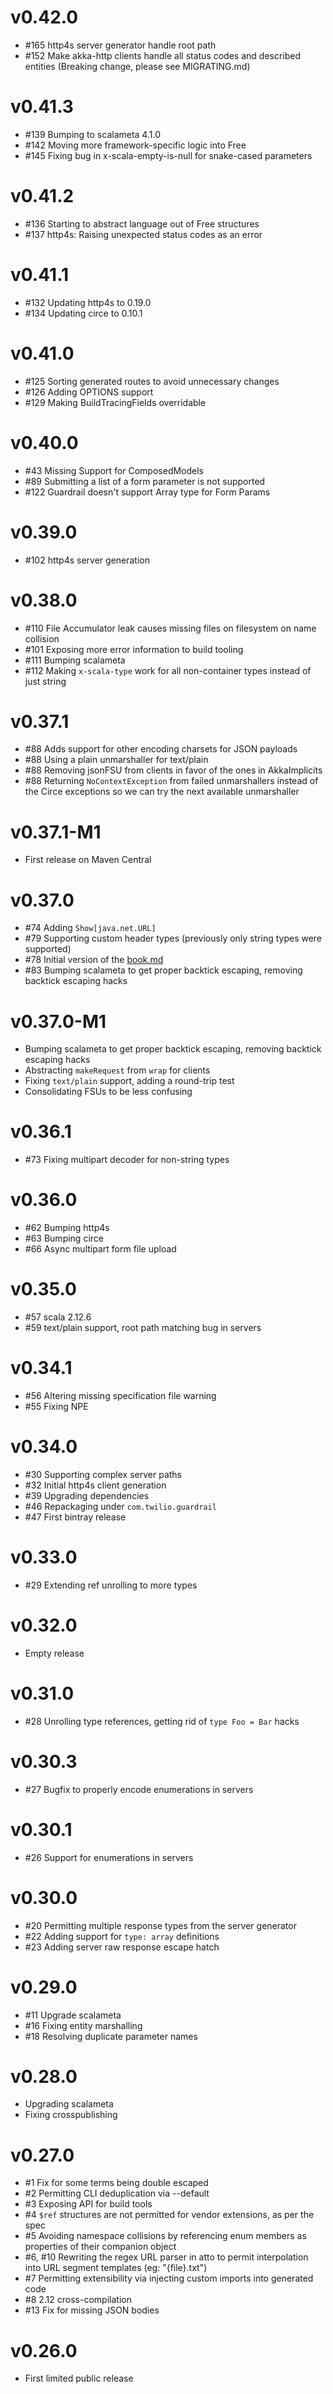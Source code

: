 v0.42.0
=======

- #165 http4s server generator handle root path
- #152 Make akka-http clients handle all status codes and described entities (Breaking change, please see MIGRATING.md)

v0.41.3
=======

- #139 Bumping to scalameta 4.1.0
- #142 Moving more framework-specific logic into Free
- #145 Fixing bug in x-scala-empty-is-null for snake-cased parameters

v0.41.2
=======

- #136 Starting to abstract language out of Free structures
- #137 http4s: Raising unexpected status codes as an error

v0.41.1
=======

- #132 Updating http4s to 0.19.0
- #134 Updating circe to 0.10.1

v0.41.0
=======

- #125 Sorting generated routes to avoid unnecessary changes
- #126 Adding OPTIONS support
- #129 Making BuildTracingFields overridable

v0.40.0
=======

- #43 Missing Support for ComposedModels
- #89 Submitting a list of a form parameter is not supported
- #122 Guardrail doesn't support Array type for Form Params

v0.39.0
=======

- #102 http4s server generation

v0.38.0
=======

- #110 File Accumulator leak causes missing files on filesystem on name collision
- #101 Exposing more error information to build tooling
- #111 Bumping scalameta
- #112 Making `x-scala-type` work for all non-container types instead of just string

v0.37.1
=======

- #88 Adds support for other encoding charsets for JSON payloads
- #88 Using a plain unmarshaller for text/plain
- #88 Removing jsonFSU from clients in favor of the ones in AkkaImplicits
- #88 Returning `NoContextException` from failed unmarshallers instead of the Circe exceptions so we can try the next available unmarshaller

v0.37.1-M1
==========

- First release on Maven Central

v0.37.0
=======

- #74 Adding `Show[java.net.URL]`
- #79 Supporting custom header types (previously only string types were supported)
- #78 Initial version of the [book.md](./docs/book.md)
- #83 Bumping scalameta to get proper backtick escaping, removing backtick escaping hacks

v0.37.0-M1
==========

- Bumping scalameta to get proper backtick escaping, removing backtick escaping hacks
- Abstracting `makeRequest` from `wrap` for clients
- Fixing `text/plain` support, adding a round-trip test
- Consolidating FSUs to be less confusing

v0.36.1
=======

- #73 Fixing multipart decoder for non-string types

v0.36.0
=======

- #62 Bumping http4s
- #63 Bumping circe
- #66 Async multipart form file upload

v0.35.0
=======

- #57 scala 2.12.6
- #59 text/plain support, root path matching bug in servers

v0.34.1
=======

- #56 Altering missing specification file warning
- #55 Fixing NPE

v0.34.0
=======

- #30 Supporting complex server paths
- #32 Initial http4s client generation
- #39 Upgrading dependencies
- #46 Repackaging under `com.twilio.guardrail`
- #47 First bintray release

v0.33.0
=======

- #29 Extending ref unrolling to more types

v0.32.0
=======

- Empty release

v0.31.0
=======

- #28 Unrolling type references, getting rid of `type Foo = Bar` hacks

v0.30.3
=======

- #27 Bugfix to properly encode enumerations in servers

v0.30.1
=======

- #26 Support for enumerations in servers

v0.30.0
=======

- #20 Permitting multiple response types from the server generator
- #22 Adding support for `type: array` definitions
- #23 Adding server raw response escape hatch

v0.29.0
=======

- #11 Upgrade scalameta
- #16 Fixing entity marshalling
- #18 Resolving duplicate parameter names

v0.28.0
=======

- Upgrading scalameta
- Fixing crosspublishing

v0.27.0
=======

- #1 Fix for some terms being double escaped
- #2 Permitting CLI deduplication via --default
- #3 Exposing API for build tools
- #4 `$ref` structures are not permitted for vendor extensions, as per the spec
- #5 Avoiding namespace collisions by referencing enum members as properties of their companion object
- #6, #10 Rewriting the regex URL parser in atto to permit interpolation into URL segment templates (eg: "{file}.txt")
- #7 Permitting extensibility via injecting custom imports into generated code
- #8 2.12 cross-compilation
- #13 Fix for missing JSON bodies

v0.26.0
=======

- First limited public release
